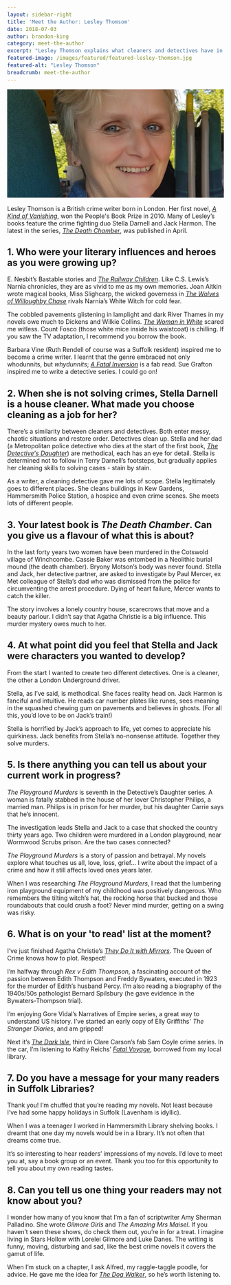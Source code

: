 ```yaml
---
layout: sidebar-right
title: 'Meet the Author: Lesley Thomsom'
date: 2018-07-03
author: brandon-king
category: meet-the-author
excerpt: "Lesley Thomson explains what cleaners and detectives have in common, tells us about her next book and shares her impressive 'to read' list."
featured-image: /images/featured/featured-lesley-thomson.jpg
featured-alt: "Lesley Thomson"
breadcrumb: meet-the-author
---
```


![Lesley Thomson](/images/featured/featured-lesley-thomson.jpg)

Lesley Thomson is a British crime writer born in London. Her first novel, [<cite>A Kind of Vanishing</cite>](https://suffolk.spydus.co.uk/cgi-bin/spydus.exe/ENQ/OPAC/BIBENQ?BRN=561982), won the People's Book Prize in 2010. Many of Lesley’s books feature the crime fighting duo Stella Darnell and Jack Harmon. The latest in the series, [<cite>The Death Chamber</cite>](https://suffolk.spydus.co.uk/cgi-bin/spydus.exe/ENQ/OPAC/BIBENQ?BRN=2442310), was published in April.

## 1. Who were your literary influences and heroes as you were growing up?

E. Nesbit’s Bastable stories and [<cite>The Railway Children</cite>](https://suffolk.spydus.co.uk/cgi-bin/spydus.exe/ENQ/OPAC/BIBENQ?BRN=1931504). Like C.S. Lewis’s Narnia chronicles, they are as vivid to me as my own memories. Joan Aitkin wrote magical books, Miss Slighcarp, the wicked governess in [<cite>The Wolves of Willoughby Chase</cite>](https://suffolk.spydus.co.uk/cgi-bin/spydus.exe/ENQ/OPAC/BIBENQ?BRN=1831123) rivals Narnia’s White Witch for cold fear.

The cobbled pavements glistening in lamplight and dark River Thames in my novels owe much to Dickens and Wilkie Collins. [<cite>The Woman in White</cite>](https://suffolk.spydus.co.uk/cgi-bin/spydus.exe/ENQ/OPAC/BIBENQ?BRN=524917) scared me witless. Count Fosco (those white mice inside his waistcoat) is chilling. If you saw the TV adaptation, I recommend you borrow the book.

Barbara Vine (Ruth Rendell of course was a Suffolk resident) inspired me to become a crime writer. I learnt that the genre embraced not only whodunnits, but *whydunnits*; [<cite>A Fatal Inversion</cite>](https://suffolk.spydus.co.uk/cgi-bin/spydus.exe/ENQ/OPAC/BIBENQ?BRN=47421) is a fab read. Sue Grafton inspired me to write a detective series. I could go on!

## 2. When she is not solving crimes, Stella Darnell is a house cleaner. What made you choose cleaning as a job for her?

There’s a similarity between cleaners and detectives. Both enter messy, chaotic situations and restore order. Detectives clean up. Stella and her dad (a Metropolitan police detective who dies at the start of the first book, [<cite>The Detective's Daughter</cite>](https://suffolk.spydus.co.uk/cgi-bin/spydus.exe/ENQ/OPAC/BIBENQ?BRN=2348901)) are methodical, each has an eye for detail. Stella is determined not to follow in Terry Darnell’s footsteps, but gradually applies her cleaning skills to solving cases - stain by stain.

As a writer, a cleaning detective gave me lots of scope. Stella legitimately goes to different places. She cleans buildings in Kew Gardens, Hammersmith Police Station, a hospice and even crime scenes. She meets lots of different people.

## 3. Your latest book is <cite>The Death Chamber</cite>. Can you give us a flavour of what this is about?

In the last forty years two women have been murdered in the Cotswold village of Winchcombe. Cassie Baker was entombed in a Neolithic burial mound (the death chamber). Bryony Motson’s body was never found. Stella and Jack, her detective partner, are asked to investigate by Paul Mercer, ex Met colleague of Stella’s dad who was dismissed from the police for circumventing the arrest procedure. Dying of heart failure, Mercer wants to catch the killer.

The story involves a lonely country house, scarecrows that move and a beauty parlour. I didn’t say that Agatha Christie is a big influence. This murder mystery owes much to her.

## 4. At what point did you feel that Stella and Jack were characters you wanted to develop?

From the start I wanted to create two different detectives. One is a cleaner, the other a London Underground driver.

Stella, as I’ve said, is methodical. She faces reality head on. Jack Harmon is fanciful and intuitive. He reads car number plates like runes, sees meaning in the squashed chewing gum on pavements and believes in ghosts. (For all this, you’d love to be on Jack’s train!)

Stella is horrified by Jack’s approach to life, yet comes to appreciate his quirkiness. Jack benefits from Stella’s no-nonsense attitude. Together they solve murders.

## 5. Is there anything you can tell us about your current work in progress?

<cite>The Playground Murders</cite> is seventh in the Detective’s Daughter series. A woman is fatally stabbed in the house of her lover Christopher Philips, a married man. Philips is in prison for her murder, but his daughter Carrie says that he’s innocent.

The investigation leads Stella and Jack to a case that shocked the country thirty years ago. Two children were murdered in a London playground, near Wormwood Scrubs prison. Are the two cases connected?

<cite>The Playground Murders</cite> is a story of passion and betrayal. My novels explore what touches us all, love, loss, grief... I write about the impact of a crime and how it still affects loved ones years later.

When I was researching <cite>The Playground Murders</cite>, I read that the lumbering iron playground equipment of my childhood was positively dangerous. Who remembers the tilting witch’s hat, the rocking horse that bucked and those roundabouts that could crush a foot? Never mind murder, getting on a swing was risky.

## 6. What is on your 'to read' list at the moment?

I’ve just finished Agatha Christie’s [<cite>They Do It with Mirrors</cite>](https://suffolk.spydus.co.uk/cgi-bin/spydus.exe/ENQ/OPAC/BIBENQ?BRN=54770). The Queen of Crime knows how to plot. Respect!

I’m halfway through <cite>Rex v Edith Thompson</cite>, a fascinating account of the passion between Edith Thompson and Freddy Bywaters, executed in 1923 for the murder of Edith’s husband Percy. I’m also reading a biography of the 1940s/50s pathologist Bernard Spilsbury (he gave evidence in the Bywaters-Thompson trial).

I’m enjoying Gore Vidal’s Narratives of Empire series, a great way to understand US history. I’ve started an early copy of Elly Griffiths' <cite>The Stranger Diaries</cite>, and am gripped!

Next it’s [<cite>The Dark Isle</cite>](https://suffolk.spydus.co.uk/cgi-bin/spydus.exe/ENQ/OPAC/BIBENQ?BRN=2157825), third in Clare Carson’s fab Sam Coyle crime series. In the car, I’m listening to Kathy Reichs’ [<cite>Fatal Voyage</cite>](https://suffolk.spydus.co.uk/cgi-bin/spydus.exe/ENQ/OPAC/BIBENQ?BRN=426895), borrowed from my local library.

## 7. Do you have a message for your many readers in Suffolk Libraries?

Thank you! I’m chuffed that you’re reading my novels. Not least because I’ve had some happy holidays in Suffolk (Lavenham is idyllic).

When I was a teenager I worked in Hammersmith Library shelving books. I dreamt that one day my novels would be in a library. It’s not often that dreams come true.

It’s so interesting to hear readers’ impressions of my novels. I’d love to meet you at, say a book group or an event. Thank you too for this opportunity to tell you about my own reading tastes.

## 8. Can you tell us one thing your readers may not know about you?

I wonder how many of you know that I’m a fan of scriptwriter Amy Sherman Palladino. She wrote <cite>Gilmore Girls</cite> and <cite>The Amazing Mrs Maisel</cite>. If you haven’t seen these shows, do check them out, you’re in for a treat. I imagine living in Stars Hollow with Lorelei Gilmore and Luke Danes. The writing is funny, moving, disturbing and sad, like the best crime novels it covers the gamut of life.

When I’m stuck on a chapter, I ask Alfred, my raggle-taggle poodle, for advice. He gave me the idea for [<cite>The Dog Walker</cite>](https://suffolk.spydus.co.uk/cgi-bin/spydus.exe/ENQ/OPAC/BIBENQ?BRN=2200270), so he’s worth listening to.
